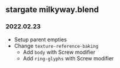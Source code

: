## stargate milkyway.blend

### 2022.02.23
- Setup parent empties
- Change `texture-reference-baking`
  - Add `body` with Screw modifier
  - Add `ring-glyphs` with Screw modifier

